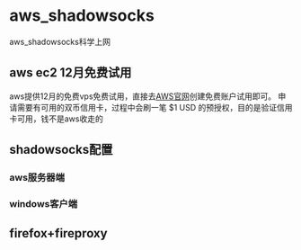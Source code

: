 # aws_shadowsocks
aws_shadowsocks科学上网

## aws ec2 12月免费试用
aws提供12月的免费vps免费试用，直接去[AWS官网](https://aws.amazon.com/cn/)创建免费账户试用即可。
申请需要有可用的双币信用卡，过程中会刷一笔 $1 USD 的预授权，目的是验证信用卡可用，钱不是aws收走的
## shadowsocks配置
### aws服务器端
### windows客户端

## firefox+fireproxy